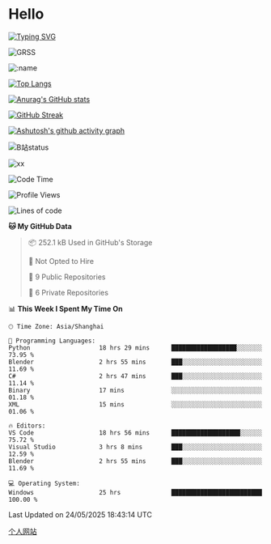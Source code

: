 # Hello


[![Typing SVG](https://readme-typing-svg.demolab.com?font=Fira+Code&pause=1000&color=F78FDE&width=435&lines=Ciallo%ef%bd%9e(%e2%88%a0%e3%83%bb%cf%89%3c+)%e2%8c%92%e2%98%85)](https://git.io/typing-svg)

![GRSS](https://github-readme-steam-card.vercel.app/status/?steamid=76561198221796636&show_in_game_bg=true&show_recent_game_bg=true&animated_avatar=true)

![:name](https://count.getloli.com/get/@hk416?theme=rule34)

[![Top Langs](https://github-readme-stats.vercel.app/api/top-langs/?username=qq583044063qq&locale=cn&hide=javascript,html)](https://github.com/anuraghazra/github-readme-stats)

[![Anurag's GitHub stats](https://github-readme-stats.vercel.app/api?username=qq583044063qq&count_private=true&show_icons=true&locale=cn)](https://github.com/anuraghazra/github-readme-stats)

[![GitHub Streak](https://streak-stats.demolab.com/?user=qq583044063qq&locale=zh_Hans)](https://git.io/streak-stats)

[![Ashutosh's github activity graph](https://github-readme-activity-graph.vercel.app/graph?username=qq583044063qq)](https://github.com/ashutosh00710/github-readme-activity-graph)

![B站status](https://stats.justsong.cn/api/bilibili/?id=3931848&lang=zh-CN)

![xx](xx.gif)

<!--START_SECTION:waka-->
![Code Time](http://img.shields.io/badge/Code%20Time-1%2C605%20hrs%2044%20mins-blue)

![Profile Views](http://img.shields.io/badge/Profile%20Views-3-blue)

![Lines of code](https://img.shields.io/badge/From%20Hello%20World%20I%27ve%20Written-905.4%20thousand%20lines%20of%20code-blue)

**🐱 My GitHub Data** 

> 📦 252.1 kB Used in GitHub's Storage 
 > 
> 🚫 Not Opted to Hire
 > 
> 📜 9 Public Repositories 
 > 
> 🔑 6 Private Repositories 
 > 
📊 **This Week I Spent My Time On** 

```text
🕑︎ Time Zone: Asia/Shanghai

💬 Programming Languages: 
Python                   18 hrs 29 mins      ██████████████████░░░░░░░   73.95 % 
Blender                  2 hrs 55 mins       ███░░░░░░░░░░░░░░░░░░░░░░   11.69 % 
C#                       2 hrs 47 mins       ███░░░░░░░░░░░░░░░░░░░░░░   11.14 % 
Binary                   17 mins             ░░░░░░░░░░░░░░░░░░░░░░░░░   01.18 % 
XML                      15 mins             ░░░░░░░░░░░░░░░░░░░░░░░░░   01.06 % 

🔥 Editors: 
VS Code                  18 hrs 56 mins      ███████████████████░░░░░░   75.72 % 
Visual Studio            3 hrs 8 mins        ███░░░░░░░░░░░░░░░░░░░░░░   12.59 % 
Blender                  2 hrs 55 mins       ███░░░░░░░░░░░░░░░░░░░░░░   11.69 % 

💻 Operating System: 
Windows                  25 hrs              █████████████████████████   100.00 % 
```


 Last Updated on 24/05/2025 18:43:14 UTC
<!--END_SECTION:waka-->

[个人网站](https://blog.ayatsukinora.org.cn)
